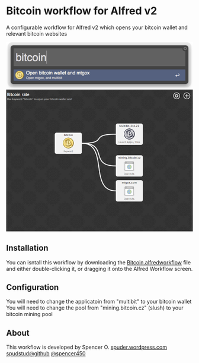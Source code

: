 # Bitcoin workflow for Alfred v2
A configurable workflow for Alfred v2 which opens your bitcoin wallet and relevant bitcoin websites

![image](./alfred-bitcoin-shortcut-screenshot.png)
![image](./alfred-bitcoin-workflow-screenshot.png)


## Installation

You can isntall this workflow by downloading the [Bitcoin.alfredworkflow](https://github.com/spuder/alfred-bitcoin-workflow/raw/master/Bitcoin.alfredworkflow) file and either double-clicking it, or
dragging it onto the Alfred Workflow screen.

## Configuration

You will need to change the applicatoin from "multibit" to your bitcoin wallet
You will need to change the pool from "mining.bitcoin.cz" (slush) to your bitcoin mining pool

## About

This workflow is developed by Spencer O. 
[spuder.wordpress.com](https://spuder.wordpress.com)
[spudstud@github](https://github.com/spudstud)
[@spencer450](https://twitter.com/spencer450)
